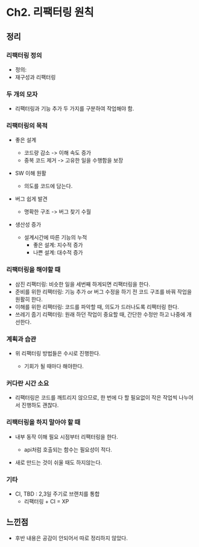 # Ch2. 리팩터링 원칙

## 정리

### 리팩터링 정의

- 정의:
- 재구성과 리팩터링

### 두 개의 모자

- 리팩터링과 기능 추가 두 가지를 구분하여 작업해야 함.

### 리팩터링의 목적

- 좋은 설계

  - 코드량 감소 -> 이해 속도 증가
  - 중복 코드 제거 -> 고유한 일을 수행함을 보장

- SW 이해 원활

  - 의도를 코드에 담는다.

- 버그 쉽게 발견

  - 명확한 구조 -> 버그 찾기 수월

- 생산성 증가
  - 설계시간에 따른 기능의 누적
    - 좋은 설계: 지수적 증가
    - 나쁜 설계: 대수적 증가

### 리팩터링을 해야할 때

- 삼진 리팩터링: 비슷한 일을 세번째 하게되면 리팩터링을 한다.
- 준비를 위한 리팩터링: 기능 추가 or 버그 수정을 하기 전 코드 구조를 바꿔 작업을 원활히 한다.
- 이해를 위한 리팩터링: 코드를 파악할 때, 의도가 드러나도록 리팩터링 한다.
- 쓰레기 줍기 리팩터링: 원래 하던 작업이 중요할 때, 간단한 수정만 하고 나중에 개선한다.

### 계획과 습관

- 위 리팩터링 방법들은 수시로 진행한다.

  - 기회가 될 때마다 해야한다.

### 커다란 시간 소요

- 리팩터링은 코드를 깨트리지 않으므로, 한 번에 다 할 필요없이 작은 작업씩 나누어서 진행하도 괜찮다.

### 리팩터링을 하지 말아야 할 때

- 내부 동작 이해 필요 시점부터 리팩터링을 한다.

  - api처럼 호출되는 함수는 필요성이 적다.

- 새로 만드는 것이 쉬울 때도 하지않는다.

### 기타

- CI, TBD : 2,3일 주기로 브랜치를 통합
  - 리팩터링 + CI = XP

## 느낀점

- 후반 내용은 공감이 안되어서 따로 정리하지 않았다.
